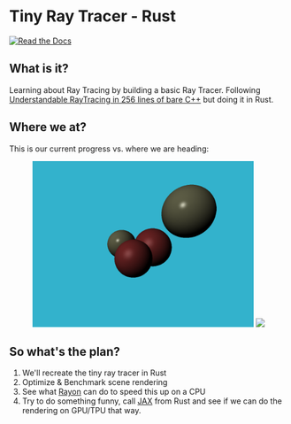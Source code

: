 # Tiny Ray Tracer - Rust

 [![Read the Docs](https://readthedocs.org/projects/yt2mp3/badge/?version=latest)](https://gaxler.github.io/tinyraytrace-rs/tinyraytracer/)

## What is it?
Learning about Ray Tracing by building a basic Ray Tracer. Following [Understandable RayTracing in 256 lines of bare C++](https://github.com/ssloy/tinyraytracer/wiki) but doing it in Rust.


## Where we at?
This is our current progress vs. where we are heading:
<p style="text-align:center;">
<img src="static/assets/current.png"  width="400"/>
<img src="https://raw.githubusercontent.com/ssloy/tinyraytracer/homework_assignment/out-envmap-duck.jpg"  width="400"/>
</p>


## So what's the plan?
  1. We'll recreate the tiny ray tracer in Rust
  2. Optimize & Benchmark scene rendering
  3. See what [Rayon](https://github.com/rayon-rs/rayon) can do to speed this up on a CPU
  4. Try to do something funny, call [JAX](https://github.com/google/jax) from Rust and see if we can do the rendering on GPU/TPU that way.
